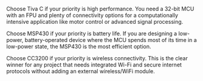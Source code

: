 Choose Tiva C if your priority is high performance. You need a 32-bit MCU with an FPU and plenty of connectivity options for a computationally intensive application like motor control or advanced signal processing.

Choose MSP430 if your priority is battery life. If you are designing a low-power, battery-operated device where the MCU spends most of its time in a low-power state, the MSP430 is the most efficient option.

Choose CC3200 if your priority is wireless connectivity. This is the clear winner for any project that needs integrated Wi-Fi and secure internet protocols without adding an external wireless/WiFi module.
